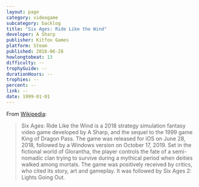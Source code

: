 ```yaml
---
layout: page
category: videogame
subcategory: backlog
title: "Six Ages: Ride Like the Wind"
developer: A Sharp
publisher: Kitfox Games
platform: Steam
published: 2018-06-28
howlongtobeat: 13
difficulty: --
trophyGuide: --
durationHours: --
trophies: --
percent: --
link: --
date: 1999-01-01
---
```


From [Wikipedia](https://en.wikipedia.org/wiki/Six_Ages:_Ride_Like_the_Wind):

> Six Ages: Ride Like the Wind is a 2018 strategy simulation fantasy video game developed by A Sharp, and the sequel to the 1999 game King of Dragon Pass. The game was released for iOS on June 28, 2018, followed by a Windows version on October 17, 2019. Set in the fictional world of Glorantha, the player controls the fate of a semi-nomadic clan trying to survive during a mythical period when deities walked among mortals. The game was positively received by critics, who cited its story, art and gameplay. It was followed by Six Ages 2: Lights Going Out.
